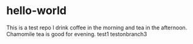 # hello-world
This is a test repo
I drink coffee in the morning and tea in the afternoon. Chamomile tea is good for evening. 
test1
testonbranch3
